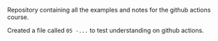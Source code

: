 Repository containing all the examples and notes for the github actions course. 

Created a file called `05 -...` to test understanding on github actions.


